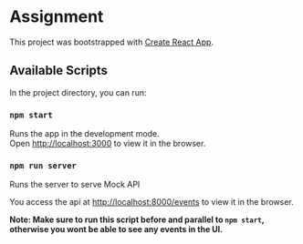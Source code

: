 # Assignment

This project was bootstrapped with [Create React App](https://github.com/facebook/create-react-app).

## Available Scripts

In the project directory, you can run:

### `npm start`

Runs the app in the development mode.\
Open [http://localhost:3000](http://localhost:3000) to view it in the browser.


### `npm run server`

Runs the server to serve Mock API

You access the api at [http://localhost:8000/events](http://localhost:8000/events) to view it in the browser.

**Note: Make sure to run this script before and parallel to `npm start`, otherwise you wont be able to see any events in the UI.**

